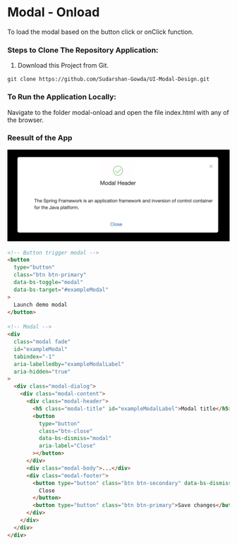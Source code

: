 # Modal - Onload

To load the modal based on the button click or onClick function.

### Steps to Clone The Repository Application:

1. Download this Project from Git.

```
git clone https://github.com/Sudarshan-Gowda/UI-Modal-Design.git
```

### To Run the Application Locally:

Navigate to the folder modal-onload and open the file index.html with any of the browser.

### Reesult of the App

<img src="https://github.com/Sudarshan-Gowda/UI-Modal-Design/blob/main/modal-onload/docs/Pic01.png"/>

```html
<!-- Button trigger modal -->
<button
  type="button"
  class="btn btn-primary"
  data-bs-toggle="modal"
  data-bs-target="#exampleModal"
>
  Launch demo modal
</button>

<!-- Modal -->
<div
  class="modal fade"
  id="exampleModal"
  tabindex="-1"
  aria-labelledby="exampleModalLabel"
  aria-hidden="true"
>
  <div class="modal-dialog">
    <div class="modal-content">
      <div class="modal-header">
        <h5 class="modal-title" id="exampleModalLabel">Modal title</h5>
        <button
          type="button"
          class="btn-close"
          data-bs-dismiss="modal"
          aria-label="Close"
        ></button>
      </div>
      <div class="modal-body">...</div>
      <div class="modal-footer">
        <button type="button" class="btn btn-secondary" data-bs-dismiss="modal">
          Close
        </button>
        <button type="button" class="btn btn-primary">Save changes</button>
      </div>
    </div>
  </div>
</div>
```
